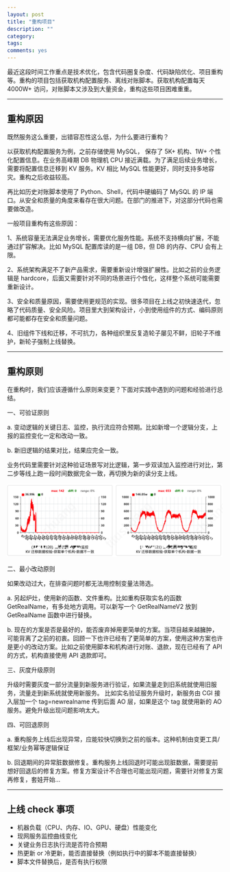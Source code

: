 ```yaml
---
layout: post
title: "重构项目"
description: ""
category: 
tags:
comments: yes
---
```


最近这段时间工作重点是技术优化，包含代码圈复杂度、代码缺陷优化、项目重构等。重构的项目包括获取机构配置服务、离线对账脚本。获取机构配置每天 4000W+ 访问，对账脚本又涉及到大量资金，重构这些项目困难重重。

----

## 重构原因

既然服务这么重要，出错容忍性这么低，为什么要进行重构？

以获取机构配置服务为例，之前存储使用 MySQL， 保存了 5K+ 机构、1W+ 个性化配置信息。在业务高峰期 DB 物理机 CPU 接近满载。为了满足后续业务增长，需要将配置信息迁移到 KV 服务。KV 相比 MySQL 性能更好，同时支持多地容灾。重构之后收益较高。

再比如历史对账脚本使用了 Python、Shell，代码中硬编码了 MySQL 的 IP 端口。从安全和质量的角度来看存在很大问题。在部门的推进下，对这部分代码也需要做改造。

一般项目重构有这些原因：

1、系统容量无法满足业务增长，需要优化服务性能。系统不支持横向扩展，不能通过扩容解决。比如 MySQL 配置库读的是一组 DB，但 DB 的内存、CPU 会有上限。

2、系统架构满足不了新产品需求，需要重新设计增强扩展性。比如之前的业务逻辑是 hardcore，后面又需要针对不同的场景进行个性化，这样整个系统可能需要重新设计。

3、安全和质量原因，需要使用更规范的实现。很多项目在上线之初快速迭代，忽略了代码质量、安全风险。项目里大到架构设计，小到使用组件的方式、编码原则都可能都存在安全和质量问题。

4、旧组件下线和迁移，不可抗力，各种组织里反复造轮子屡见不鲜，旧轮子不维护，新轮子强制上线替换。

----

## 重构原则

在重构时，我们应该遵循什么原则来变更？下面对实践中遇到的问题和经验进行总结。

一、可验证原则

a. 变动逻辑的关键日志、监控，执行流应符合预期。比如新增一个逻辑分支，上报的监控变化一定和改动一致。

b. 新旧逻辑的结果对比，结果应完全一致。

业务代码里需要针对这种验证场景写对比逻辑，第一步双读加入监控进行对比，第二步等线上跑一段时间数据完全一致，再切换为新的读分支上线。

![](/assets/images/20200810-1.png)

二、最小改动原则

如果改动过大，在排查问题时都无法用控制变量法筛选。

a. 另起炉灶，使用新的函数、文件重构。比如重构获取实名的函数 GetRealName，有多处地方调用。可以新写一个 GetRealNameV2 放到 GetRealName 函数中进行替换。

b. 现在的方案是否是最好的，能否废弃掉用更简单的方案。当项目越来越臃肿，可能背离了之前的初衷。回顾一下也许已经有了更简单的方案，使用这种方案也许是更小的改动方案。比如之前使用脚本和机构进行对账、退款，现在已经有了 API 的方式，机构直接使用 API 退款即可。

三、灰度升级原则

升级时需要灰度一部分流量到新服务进行验证，如果流量走到旧系统就使用旧服务，流量走到新系统就使用新服务。
比如实名验证服务升级时，新服务由 CGI 接入层加一个 tag=newrealname 传到后面 AO 层，如果是这个 tag 就使用新的 AO 服务。避免升级出现问题影响太大。

四、可回退原则

a. 重构服务上线后出现异常，应能较快切换到之前的版本。这种机制由变更工具/框架/业务幂等逻辑保证

b. 回退期间的异常脏数据修复。重构服务上线回退时可能出现脏数据，需要提前想好回退后的修复方案。修复方案设计不合理也可能出现问题，需要针对修复方案再修复，套娃开始...

---

## 上线 check 事项

- 机器负载（CPU、内存、IO、GPU、硬盘）性能变化
- 现网服务监控曲线变化
- 关键业务日志执行流是否符合预期
- 热更新 or 冷更新，能否直接替换（例如执行中的脚本不能直接替换）
- 脚本文件替换后，是否有执行权限